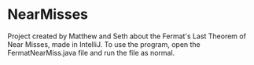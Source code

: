 # NearMisses
Project created by Matthew and Seth about the Fermat's Last Theorem of Near Misses, 
made in IntelliJ. To use the program, open the FermatNearMiss.java
file and run the file as normal.